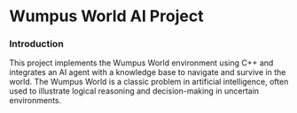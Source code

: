 # Wumpus World AI Project
### Introduction
This project implements the Wumpus World environment using C++ and integrates an AI agent with a knowledge base to navigate and survive in the world. The Wumpus World is a classic problem in artificial intelligence, often used to illustrate logical reasoning and decision-making in uncertain environments.